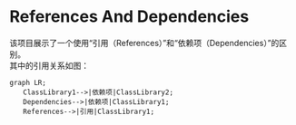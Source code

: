 # References And Dependencies
该项目展示了一个使用“引用（References）”和“依赖项（Dependencies）”的区别。  
其中的引用关系如图：
```mermaid
graph LR;
　　ClassLibrary1-->|依赖项|ClassLibrary2;
　　Dependencies-->|依赖项|ClassLibrary1;
　　References-->|引用|ClassLibrary1;
```